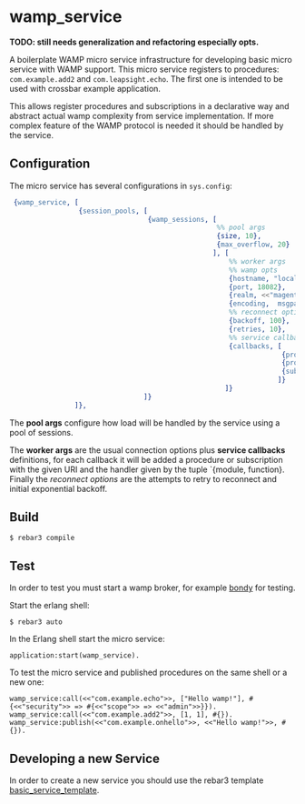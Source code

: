 # wamp_service

__TODO: still needs generalization and refactoring especially opts.__

A boilerplate WAMP micro service infrastructure for developing basic micro service with WAMP support. This micro service registers to procedures: `com.example.add2` and `com.leapsight.echo`. The first one is intended to be used with crossbar example application.

This allows register procedures and subscriptions in a declarative way and abstract actual wamp complexity from service implementation. If more complex feature of the WAMP protocol is needed it should be handled by the service.

## Configuration
The micro service has several configurations in `sys.config`:

```erlang
 {wamp_service, [
                 {session_pools, [
                                  {wamp_sessions, [
                                                   %% pool args
                                                   {size, 10},
                                                   {max_overflow, 20}
                                                  ], [
                                                      %% worker args
                                                      %% wamp opts
                                                      {hostname, "localhost"},
                                                      {port, 18082},
                                                      {realm, <<"magenta">>},
                                                      {encoding,  msgpack},
                                                      %% reconnect options
                                                      {backoff, 100},
                                                      {retries, 10},
                                                      %% service callbacks
                                                      {callbacks, [
                                                                   {procedure, <<"com.example.add2">>, {wamp_service_example, add}},
                                                                   {procedure, <<"com.example.echo">>, {wamp_service_example, echo}, [<<"admin">>]},
                                                                   {subscription, <<"com.example.onhello">>, {wamp_service_example, onhello}}
                                                                  ]}
                                                     ]}
                                 ]}
                ]},
```


The __pool args__ configure how load will be handled by the service using a pool of sessions.

The __worker args__ are the usual connection options plus __service callbacks__ definitions, for each callback it will be added a procedure or subscription with the given URI and the handler given by the tuple `{module, function}. Finally the _reconnect options_ are the attempts to retry to reconnect and initial exponential backoff.

## Build

    $ rebar3 compile

## Test

In order to test you must start a wamp broker, for example [bondy](https://gitlab.com/leapsight/bondy) for testing.

Start the erlang shell:

    $ rebar3 auto

In the Erlang shell start the micro service:

    application:start(wamp_service).

To test the micro service and published procedures on the same shell or a new one:

    wamp_service:call(<<"com.example.echo">>, ["Hello wamp!"], #{<<"security">> => #{<<"scope">> => <<"admin">>}}).
    wamp_service:call(<<"com.example.add2">>, [1, 1], #{}).
    wamp_service:publish(<<"com.example.onhello">>, <<"Hello wamp!">>, #{}).


## Developing a new Service

In order to create a new service you should use the rebar3 template [basic_service_template](https://gitlab.com/leapsight-lojack/basic_service_template).
